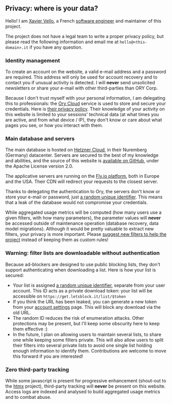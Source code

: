 ## Privacy: where is your data?

Hello! I am [Xavier Vello](https://github.com/xvello), a French
[software engineer](https://linkedin.com/in/xaviervello) and maintainer of this project.

The project does not have a legal team to write a proper privacy policy, but please read the following
information and email me at `hello@<this-domain>.it` if you have any question.

### Identity management

To create an account on the website, a valid e-mail address and a password are required.
This address will only be used for account recovery and to contact you if unusual activity is detected.
I will **never** send unsolicited newsletters or share your e-mail with other third-parties than ORY Corp.

Because I don't trust myself with your personal information, I am delegating this to professionals: the
[Ory Cloud](https://ory.sh/docs) service is used to store and secure your credentials. Here is
[their privacy policy](https://www.ory.sh/privacy/). Their knowledge of your activity on this website
is limited to your sessions' technical data (at what times you are active, and from what device / IP),
they don't know or care about what pages you see, or how you interact with them.

### Main database and servers

The main database is hosted on [Hetzner Cloud](https://www.hetzner.com/cloud), in their Nuremberg (Germany) datacenter.
Servers are secured to the best of my knowledge and abilities, and the source of this website is
[available on GitHub](https://github.com/letsblockit/letsblockit), under the Apache License version 2.0.

The applicative servers are running on the [Fly.io platform](https://fly.io/), both in Europe and the USA.
Their CDN will redirect your requests to the closest server.

Thanks to delegating the authentication to Ory, the servers don't know or store your e-mail or password, just
[a random unique identifier](https://en.wikipedia.org/wiki/Universally_unique_identifier). This means that
a leak of the database would not compromise your credentials.

While aggregated usage metrics will be computed (how many users use a given filters, with how many parameters),
the parameter values will **never** be accessed outside of maintenance operation (database recovery, data model
migrations). Although it would be pretty valuable to extract new filters, your privacy is more important. Please
[suggest new filters to help the project](/help/contributing) instead of keeping them as custom rules!

### Warning: filter lists are downloadable without authentication

Because ad-blockers are designed to use public blocking lists, they don't support authenticating when downloading a
list. Here is how your list is secured:

- Your list is assigned [a random unique identifier](https://en.wikipedia.org/wiki/Universally_unique_identifier),
separate from your user account. This ID acts as a private download token: your list will be accessible on
`https://get.letsblock.it/list/$token`
- If you think the URL has been leaked, you can generate a new token from your [account settings](/user/account) page.
This will block any download via the old URL.
- The random ID reduces the risk of enumeration attacks. Other protections may be present, but I'll keep
some obscurity here to keep them effective :)
- In the future, I plan on allowing users to maintain several lists, to share one while keeping some filters private.
This will also allow users to split their filters into several private lists to avoid one single list holding enough
information to identify them. Contributions are welcome to move this forward if you are interested!

### Zero third-party tracking

While some javascript is present for progressive enhancement (shout-out to the [htmx](https://htmx.org/) project),
third-party tracking will **never** be present on this website. Access logs are indexed and analysed to build
aggregated usage metrics and to combat abuse.

